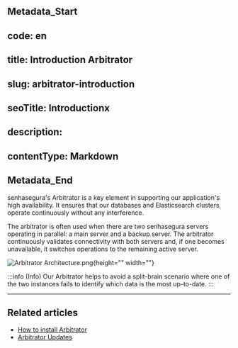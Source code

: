 ## Metadata_Start 
## code: en
## title: Introduction Arbitrator 
## slug: arbitrator-introduction 
## seoTitle: Introductionx 
## description:  
## contentType: Markdown 
## Metadata_End
senhasegura's Arbitrator is a key element in supporting our application's high availability. It ensures that our databases and Elasticsearch clusters operate continuously without any interference.

The arbitrator is often used when there are two senhasegura servers operating in parallel: a main server and a backup server. The arbitrator continuously validates connectivity with both servers and, if one becomes unavailable, it switches operations to the remaining active server.


![Arbitrator Architecture.png](https://cdn.document360.io/5a1d58df-64ce-42a2-8b23-688477d32f33/Images/Documentation/Arbitrator%20Architecture.png){height="" width=""}

:::info (Info)
Our Arbitrator helps to avoid a split-brain scenario where one of the two instances fails to identify which data is the most up-to-date.
:::

---
## Related articles

- [How to install Arbitrator](/v3-32/docs/arbitrator-installation)
- [Arbitrator Updates](/v3-32/docs/arbitrator-update)